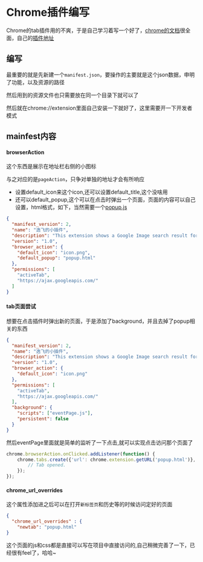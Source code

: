 # Chrome插件编写
Chrome的tab插件用的不爽，于是自己学习着写一个好了，[chrome的文档](https://developer.chrome.com/extensions/getstarted)很全面，自己的[插件地址](https://github.com/panyifei/chrome-tab-plugin)

## 编写
最重要的就是先新建一个`manifest.json`，要操作的主要就是这个json数据，申明了功能，以及资源的路径

然后用到的资源文件也只需要放在同一个目录下就可以了

然后就在chrome://extension里面自己安装一下就好了，这里需要开一下开发者模式

## mainfest内容
#### browserAction
这个东西是展示在地址栏右侧的小图标

与之对应的是`pageAction`，只争对单独的地址才会有所响应

- 设置default_icon来这个icon,还可以设置default_title,这个没啥用
- 还可以default_popup,这个可以在点击时弹出一个页面，页面的内容可以自己设置，html格式，如下，当然需要一个[popup.js](https://developer.chrome.com/extensions/examples/tutorials/getstarted/popup.js)

```json
{
  "manifest_version": 2,
  "name": "逸飞的小插件",
  "description": "This extension shows a Google Image search result for the current page",
  "version": "1.0",
  "browser_action": {
    "default_icon": "icon.png",
    "default_popup": "popup.html"
  },
  "permissions": [
    "activeTab",
    "https://ajax.googleapis.com/"
  ]
}
```

#### tab页面尝试
想要在点击插件时弹出新的页面，于是添加了background，并且去掉了popup相关的东西

```json
{
  "manifest_version": 2,
  "name": "逸飞的小插件",
  "description": "This extension shows a Google Image search result for the current page",
  "version": "1.0",
  "browser_action": {
    "default_icon": "icon.png"
  },
  "permissions": [
    "activeTab",
    "https://ajax.googleapis.com/"
  ],
  "background": {
    "scripts": ["eventPage.js"],
    "persistent": false
  }
}
```

然后eventPage里面就是简单的监听了一下点击,就可以实现点击访问那个页面了

```javascript
chrome.browserAction.onClicked.addListener(function() {
    chrome.tabs.create({'url': chrome.extension.getURL('popup.html')}, function(tab) {
        // Tab opened.
    });
});
```

#### chrome_url_overrides
这个属性添加进之后可以在打开`新标签页`和历史等的时候访问定好的页面

```json
{
  "chrome_url_overrides" : {
    "newtab": "popup.html"
}
```

这个页面的js和css都是直接可以写在项目中直接访问的,自己稍微完善了一下，已经很有feel了，哈哈~